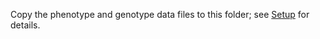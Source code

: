 Copy the phenotype and genotype data files to this folder; see
[Setup](/episodes/01-setup.md) for details.


